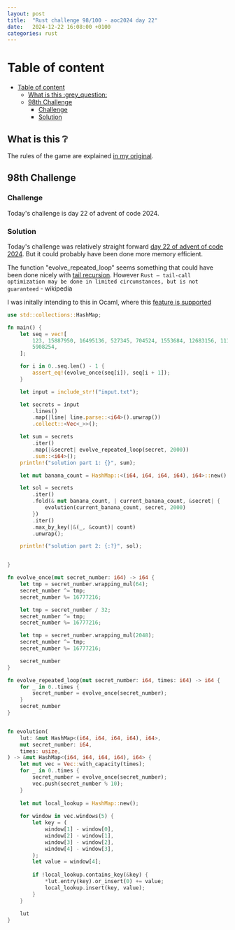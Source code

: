 ```yaml
---
layout: post
title:  "Rust challenge 98/100 - aoc2024 day 22"
date:   2024-12-22 16:08:00 +0100
categories: rust
---
```



#  Table of content
- [Table of content](#table-of-content)
  - [What is this :grey\_question:](#what-is-this-grey_question)
  - [98th Challenge](#98th-challenge)
    - [Challenge](#challenge)
    - [Solution](#solution)

## What is this :grey_question: 

The rules of the game are explained [in my original](https://maebli.github.io/rust/2021/10/18/100rust.html). 


## 98th Challenge
### Challenge

Today's challenge is day 22 of advent of code 2024.

### Solution

Today's challenge was relatively straight forward [day 22 of advent of code 2024](https://adventofcode.com/2024/day/22). But it could probably have been done more memory efficient. 

The function "evolve_repeated_loop" seems something that could have been done nicely with [tail recursion](https://en.wikipedia.org/wiki/Tail_call). However
`Rust – tail-call optimization may be done in limited circumstances, but is not guaranteed` - wikipedia

I was initally intending to this in Ocaml, where this [feature is supported](https://abitofocaml.weebly.com/131-tail-recursion.html)

```rust
use std::collections::HashMap;

fn main() {
    let seq = vec![
        123, 15887950, 16495136, 527345, 704524, 1553684, 12683156, 11100544, 12249484, 7753432,
        5908254,
    ];

    for i in 0..seq.len() - 1 {
        assert_eq!(evolve_once(seq[i]), seq[i + 1]);
    }

    let input = include_str!("input.txt");

    let secrets = input
        .lines()
        .map(|line| line.parse::<i64>().unwrap())
        .collect::<Vec<_>>();

    let sum = secrets
        .iter()
        .map(|&secret| evolve_repeated_loop(secret, 2000))
        .sum::<i64>();
    println!("solution part 1: {}", sum);

    let mut banana_count = HashMap::<(i64, i64, i64, i64), i64>::new();

    let sol = secrets
        .iter()
        .fold(& mut banana_count, | current_banana_count, &secret| {
            evolution(current_banana_count, secret, 2000)
        })
        .iter()
        .max_by_key(|&(_, &count)| count)
        .unwrap();

    println!("solution part 2: {:?}", sol);


}

fn evolve_once(mut secret_number: i64) -> i64 {
    let tmp = secret_number.wrapping_mul(64);
    secret_number ^= tmp;
    secret_number %= 16777216;

    let tmp = secret_number / 32;
    secret_number ^= tmp;
    secret_number %= 16777216;

    let tmp = secret_number.wrapping_mul(2048);
    secret_number ^= tmp;
    secret_number %= 16777216;

    secret_number
}

fn evolve_repeated_loop(mut secret_number: i64, times: i64) -> i64 {
    for _ in 0..times {
        secret_number = evolve_once(secret_number);
    }
    secret_number
}


fn evolution(
    lut: &mut HashMap<(i64, i64, i64, i64), i64>,
    mut secret_number: i64,
    times: usize,
) -> &mut HashMap<(i64, i64, i64, i64), i64> {
    let mut vec = Vec::with_capacity(times);
    for _ in 0..times {
        secret_number = evolve_once(secret_number);
        vec.push(secret_number % 10);
    }
    
    let mut local_lookup = HashMap::new();
    
    for window in vec.windows(5) {
        let key = (
            window[1] - window[0],
            window[2] - window[1],
            window[3] - window[2],
            window[4] - window[3],
        );
        let value = window[4];
        
        if !local_lookup.contains_key(&key) {
            *lut.entry(key).or_insert(0) += value;
            local_lookup.insert(key, value);
        }
    }
    
    lut
}

```
